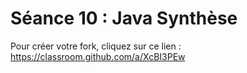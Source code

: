 # Séance 10 : Java Synthèse
Pour créer votre fork, cliquez sur ce lien : https://classroom.github.com/a/XcBI3PEw
